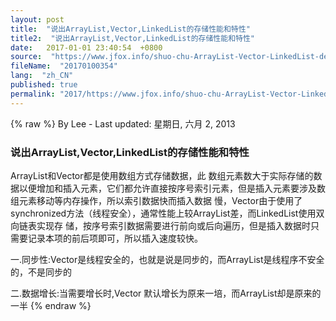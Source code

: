 ```yaml
---
layout: post
title:  "说出ArrayList,Vector,LinkedList的存储性能和特性"
title2:  "说出ArrayList,Vector,LinkedList的存储性能和特性"
date:   2017-01-01 23:40:54  +0800
source:  "https://www.jfox.info/shuo-chu-ArrayList-Vector-LinkedList-de-cun-chu-xing-neng-he-te-xing.html"
fileName:  "20170100354"
lang:  "zh_CN"
published: true
permalink: "2017/https://www.jfox.info/shuo-chu-ArrayList-Vector-LinkedList-de-cun-chu-xing-neng-he-te-xing.html"
---
```

{% raw %}
By Lee - Last updated: 星期日, 六月 2, 2013

### 说出ArrayList,Vector,LinkedList的存储性能和特性

ArrayList和Vector都是使用数组方式存储数据，此 数组元素数大于实际存储的数据以便增加和插入元素，它们都允许直接按序号索引元素，但是插入元素要涉及数组元素移动等内存操作，所以索引数据快而插入数据 慢，Vector由于使用了synchronized方法（线程安全），通常性能上较ArrayList差，而LinkedList使用双向链表实现存 储，按序号索引数据需要进行前向或后向遍历，但是插入数据时只需要记录本项的前后项即可，所以插入速度较快。

一.同步性:Vector是线程安全的，也就是说是同步的，而ArrayList是线程序不安全的，不是同步的

二.数据增长:当需要增长时,Vector 默认增长为原来一培，而ArrayList却是原来的一半
{% endraw %}